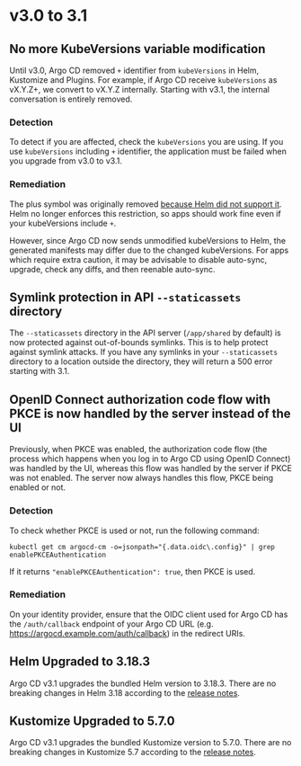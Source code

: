 # v3.0 to 3.1

## No more KubeVersions variable modification

Until v3.0, Argo CD removed `+` identifier from `kubeVersions` in Helm, Kustomize and Plugins. For example, if Argo CD receive `kubeVersions` as vX.Y.Z+, we convert to vX.Y.Z internally. Starting with v3.1, the internal conversation is entirely removed.

### Detection

To detect if you are affected, check the `kubeVersions` you are using. If you use `kubeVersions` including `+` identifier, the application must be failed when you upgrade from v3.0 to v3.1.

### Remediation

The plus symbol was originally removed [because Helm did not support it](https://github.com/argoproj/argo-cd/issues/2303). Helm no longer enforces this restriction, so apps should work fine even if your kubeVersions include `+`.

However, since Argo CD now sends unmodified kubeVersions to Helm, the generated manifests may differ due to the changed kubeVersions. For apps which require extra caution, it may be advisable to disable auto-sync, upgrade, check any diffs, and then reenable auto-sync.

## Symlink protection in API `--staticassets` directory

The `--staticassets` directory in the API server (`/app/shared` by default) is now protected against out-of-bounds
symlinks. This is to help protect against symlink attacks. If you have any symlinks in your `--staticassets` directory
to a location outside the directory, they will return a 500 error starting with 3.1.

## OpenID Connect authorization code flow with PKCE is now handled by the server instead of the UI

Previously, when PKCE was enabled, the authorization code flow (the process which happens when you log in to Argo CD using OpenID Connect) was handled by the UI, whereas this flow was handled by the server if PKCE was not enabled. The server now always handles this flow, PKCE being enabled or not.

### Detection

To check whether PKCE is used or not, run the following command:

```shell
kubectl get cm argocd-cm -o=jsonpath="{.data.oidc\.config}" | grep enablePKCEAuthentication
```

If it returns `"enablePKCEAuthentication": true`, then PKCE is used.

### Remediation

On your identity provider, ensure that the OIDC client used for Argo CD has the `/auth/callback` endpoint of your Argo CD URL (e.g. https://argocd.example.com/auth/callback) in the redirect URIs.

## Helm Upgraded to 3.18.3

Argo CD v3.1 upgrades the bundled Helm version to 3.18.3. There are no breaking changes in Helm 3.18 according to the
[release notes](https://github.com/helm/helm/releases/tag/v3.18.0).

## Kustomize Upgraded to 5.7.0

Argo CD v3.1 upgrades the bundled Kustomize version to 5.7.0. There are no breaking changes in Kustomize 5.7 according 
to the [release notes](https://github.com/kubernetes-sigs/kustomize/releases/tag/kustomize%2Fv5.7.0).
